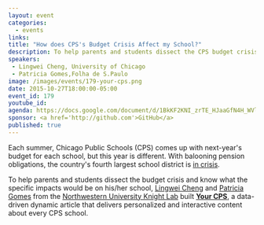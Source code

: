 ```yaml
---
layout: event
categories: 
  - events
links:
title: "How does CPS's Budget Crisis Affect my School?"
description: To help parents and students dissect the CPS budget crisis and know what the specific impacts would be on his/her school, Lingwei Cheng and Patricia Gomes from the Northwestern University Knight Lab built Your CPS, a data-driven dynamic article that delivers personalized and interactive content about every CPS school.
speakers:
 - Lingwei Cheng, University of Chicago
 - Patricia Gomes,Folha de S.Paulo
image: /images/events/179-your-cps.png
date: 2015-10-27T18:00:00-05:00
event_id: 179
youtube_id: 
agenda: https://docs.google.com/document/d/1BkKF2KNI_zrTE_HJaaGfN4H_WVlNTFzAAcMoTBiVlHg/edit#
sponsor: <a href='http://github.com'>GitHub</a>
published: true
---
```


Each summer, Chicago Public Schools (CPS) comes up with next-year's budget for each school, but this year is different. With balooning pension obligations, the country's fourth largest school district is [in crisis](http://www.chicagotribune.com/cps-budget-history-htmlstory.html).

To help parents and students dissect the budget crisis and know what the specific impacts would be on his/her school, [Lingwei Cheng](https://www.linkedin.com/in/lingweicheng) and [Patricia Gomes](https://www.linkedin.com/pub/patr%C3%ADcia-gomes/18/b16/b46) from the [Northwestern University Knight Lab](http://knightlab.northwestern.edu/) built **[Your CPS](http://nuknightlab.github.io/cpsbudget/)**, a data-driven dynamic article that delivers personalized and interactive content about every CPS school.